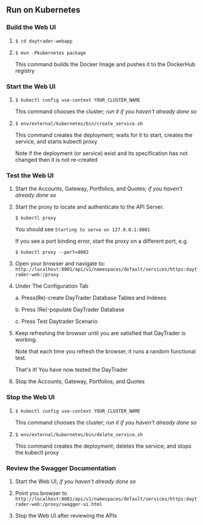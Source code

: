 
## Run on Kubernetes


### Build the Web UI

1.  `$ cd daytrader-webapp`

2.  `$ mvn -Pkubernetes package`

    This command builds the Docker Image and pushes it to the DockerHub registry

### Start the Web UI

1.  `$ kubectl config use-context YOUR_CLUSTER_NAME`

    This command chooses the cluster; *run it if you haven't already done so*

2.  `$ env/external/kubernetes/bin/create_service.sh`

    This command creates the deployment; waits for it to start, creates the service, and starts kubectl proxy
        
    Note if the deployment (or service) exist and its specification has not changed then it is not re-created
    
### Test the Web UI

1.  Start the Accounts, Gateway, Portfolios, and Quotes; *if you haven't already done so*
                                   
2.  Start the proxy to locate and authenticate to the API Server.
    
    `$ kubectl proxy`
        
    You should see `Starting to serve on 127.0.0.1:8001`
            
    If you see a port binding error, start the proxy on a different port, e.g.

    `$ kubectl proxy --port=8002`
    
3.  Open your browser and navigate to: `http://localhost:8001/api/v1/namespaces/default/services/https:daytrader-web:/proxy`
    
4.  Under The Configuration Tab

    a.  Press(Re)-create DayTrader Database Tables and Indexes
    
    b.  Press (Re)-populate DayTrader Database

    c.  Press Test Daytrader Scenario

5.  Keep refreshing the browser until you are satisfied that DayTrader is working.

    Note that each time you refresh the browser, it runs a random functional test. 
   
    That's it! You have now tested the DayTrader
    
6.  Stop the Accounts, Gateway, Portfolios, and Quotes
    
### Stop the Web UI

1.  `$ kubectl config use-context YOUR_CLUSTER_NAME`

    This command chooses the cluster; *run it if you haven't already done so*

2.  `$ env/external/kubernetes/bin/delete_service.sh`

    This command creates the deployment; deletes the service; and stops the kubectl proxy

### Review the Swagger Documentation

1.  Start the Web UI; *if you haven't already done so*

2.  Point you browser to `http://localhost:8001/api/v1/namespaces/default/services/https:daytrader-web:/proxy/swagger-ui.html`

3.  Stop the Web UI after reviewing the APIs




